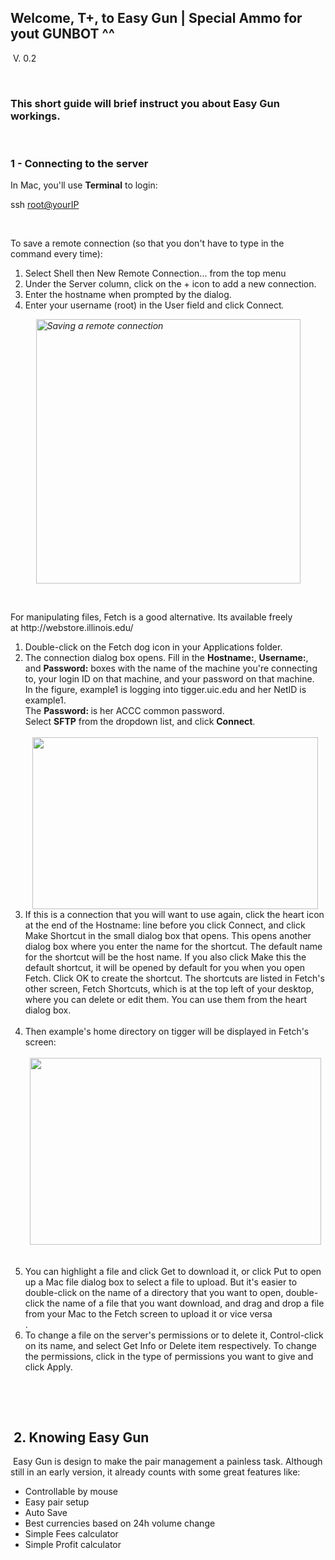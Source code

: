 <h2>Welcome, T+, to Easy Gun | Special&nbsp;Ammo for yout GUNBOT ^^</h2>
<p>&nbsp;V. 0.2</p>
<p>&nbsp;</p>
<h3>This short guide will brief&nbsp;instruct you about Easy Gun workings.</h3>
<p>&nbsp;</p>
<h3>1 - Connecting to the server</h3>
<p>In Mac, you'll use <strong>Terminal</strong> to login:</p>
<p>ssh <a href="mailto:root@yourIP">root@yourIP</a></p>
<p>&nbsp;</p>
<p>To save a remote connection (so that you don't have to type in the command every time):</p>
<ol>
<li>Select&nbsp;Shell then&nbsp;New Remote Connection... from the top menu</li>
<li>Under the Server column, click on the + icon to add a new connection.</li>
<li>Enter the hostname when prompted by the dialog.</li>
<li>Enter your username (root) in the&nbsp;User field and click&nbsp;Connect<em>.</em></li>
</ol>
<p><em><img style="display: block; margin-left: auto; margin-right: auto;" src="https://i.gyazo.com/59ccac1763fcb3eb61a54fd3b0a6f4b0.png" alt="Saving a remote connection" width="423" height="423" /></em></p>
<p>&nbsp;</p>
<p>For manipulating files, Fetch is a good alternative. Its available freely at&nbsp;http://webstore.illinois.edu/</p>
<ol>
<li>Double-click on the Fetch dog icon in your Applications folder.</li>
<li>The connection dialog box opens. Fill in the <strong>Hostname:</strong>, <strong>Username:</strong>, and <strong>Password:</strong> boxes with the name of the machine you're connecting to, your login ID on that machine, and your password on that machine.<br />In the figure, example1 is logging into tigger.uic.edu and her NetID is example1.<br />The <strong>Password: </strong>is her ACCC common password.<br />Select <strong>SFTP</strong> from the dropdown list, and click <strong>Connect</strong>.<br /><br /><img style="display: block; margin-left: auto; margin-right: auto;" src="https://i.gyazo.com/8bae6446b27f142c44d0e7ba0649027e.png" alt="" width="457" height="275" /></li>
<li>If this is a connection that you will want to use again, click the heart icon at the end of the Hostname: line before you click Connect, and click Make Shortcut in the small dialog box that opens. This opens another dialog box where you enter the name for the shortcut. The default name for the shortcut will be the host name. If you also click Make this the default shortcut, it will be opened by default for you when you open Fetch. Click OK to create the shortcut. The shortcuts are listed in Fetch's other screen, Fetch Shortcuts, which is at the top left of your desktop, where you can delete or edit them. You can use them from the heart dialog box.<br /><br /></li>
<li>Then example's home directory on tigger will be displayed in Fetch's screen:<br /><br /><img style="display: block; margin-left: auto; margin-right: auto;" src="https://i.gyazo.com/113f2cb24209b545843054c2444b6ec8.png" alt="" width="466" height="299" /><br /><br /></li>
<li>You can highlight a file and click Get to download it, or click Put to open up a Mac file dialog box to select a file to upload. But it's easier to double-click on the name of a directory that you want to open, double-click the name of a file that you want download, and drag and drop a file from your Mac to the Fetch screen to upload it or vice versa<br />.</li>
<li>To change a file on the server's permissions or to delete it, Control-click on its name, and select Get Info or Delete item respectively. To change the permissions, click in the type of permissions you want to give and click Apply.</li>
</ol>
<p>&nbsp;</p>
<p>&nbsp;</p>
<h2>&nbsp;2. Knowing Easy Gun</h2>
<p>&nbsp;Easy Gun is design to make the pair management&nbsp;a painless task. Although still in an early version, it already counts with some great features like:</p>
<ul>
<li>Controllable by mouse</li>
<li>Easy pair&nbsp;setup</li>
<li>Auto Save</li>
<li>Best currencies based on 24h volume change</li>
<li>Simple Fees calculator</li>
<li>Simple Profit calculator</li>
</ul>
